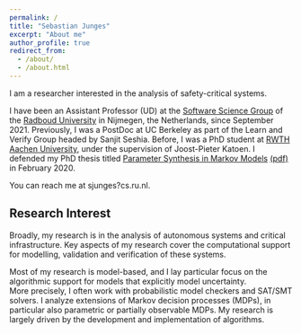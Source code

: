 ```yaml
---
permalink: /
title: "Sebastian Junges"
excerpt: "About me"
author_profile: true
redirect_from: 
  - /about/
  - /about.html
---
```


I am a researcher interested in the analysis of safety-critical systems. 

I have been an Assistant Professor (UD) at the [Software Science Group](https://www.sws.cs.ru.nl) of the [Radboud University](https://www.ru.nl/icis/) in Nijmegen, the Netherlands, since September 2021. 
Previously, I was a PostDoc at UC Berkeley as part of the Learn and Verify Group headed by Sanjit Seshia. 
Before, I was a PhD student at [RWTH Aachen University](https://moves.rwth-aachen.de/), under the supervision of Joost-Pieter Katoen. 
I defended my PhD thesis titled [Parameter Synthesis in Markov Models](http://doi.org/10.18154/RWTH-2020-02348) [(pdf)](http://publications.rwth-aachen.de/record/783179/files/783179.pdf) in February 2020.  

You can reach me at sjunges?cs.ru.nl. 

## Research Interest

Broadly, my research is in the analysis of autonomous systems and critical infrastructure. 
Key aspects of my research cover the computational support for modelling, validation and verification of these systems.

Most of my research is model-based, and I lay particular focus on the algorithmic support for  models that explicitly model uncertainty.  
More precisely, I often work with probabilistic model checkers and SAT/SMT solvers. 
I analyze extensions of Markov decision processes (MDPs), in particular also parametric or partially observable MDPs. 
My research is largely driven by the development and implementation of algorithms. 
